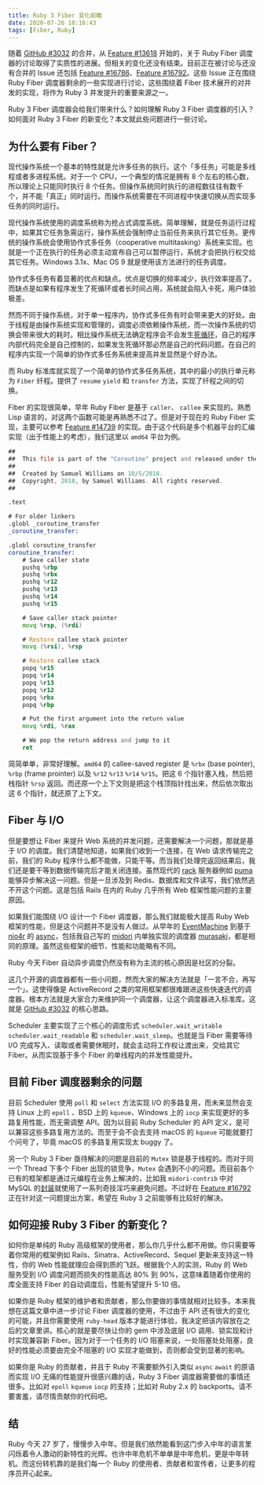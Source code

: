 ```yaml
---
title: Ruby 3 Fiber 变化前瞻
date: 2020-07-26 18:16:43
tags: [Fiber, Ruby]
---
```


随着 [GitHub #3032](https://github.com/ruby/ruby/pull/3032) 的合并，从 [Feature #13618](https://bugs.ruby-lang.org/issues/13618) 开始的，关于 Ruby Fiber 调度器的讨论取得了实质性的进展。但相关的变化还没有结束。目前正在被讨论与还没有合并的 Issue 还包括 [Feature #16786](https://bugs.ruby-lang.org/issues/16786)、[Feature #16792](https://bugs.ruby-lang.org/issues/16792)。这些 Issue 正在围绕 Ruby Fiber 调度器剩余的一些实现进行讨论，这些围绕着 Fiber 技术展开的对并发的实现，将作为 Ruby 3 并发提升的重要来源之一。

Ruby 3 Fiber 调度器会给我们带来什么？如何理解 Ruby 3 Fiber 调度器的引入？如何面对 Ruby 3 Fiber 的新变化？本文就此些问题进行一些讨论。

## 为什么要有 Fiber？

现代操作系统一个基本的特性就是允许多任务的执行。这个「多任务」可能是多线程或者多进程系统。对于一个 CPU，一个典型的情况是拥有 8 个左右的核心数，所以理论上只能同时执行 8 个任务。但操作系统同时执行的进程数往往有数千个，并不能「真正」同时运行。而操作系统需要在不同进程中快速切换从而实现多任务的同时运行。

现代操作系统使用的调度系统称为抢占式调度系统。简单理解，就是任务运行过程中，如果其它任务急需运行，操作系统会强制停止当前任务来执行其它任务。更传统的操作系统会使用协作式多任务（cooperative multitasking）系统来实现。也就是一个正在执行的任务必须主动宣布自己可以暂停运行，系统才会把执行权交给其它任务。Windows 3.1x、Mac OS 9 就是使用该方法进行的任务调度。

协作式多任务有着显著的优点和缺点。优点是切换的频率减少，执行效率提高了。而缺点是如果有程序发生了死循环或者长时间占用，系统就会陷入卡死，用户体验极差。

然而不同于操作系统，对于单一程序内，协作式多任务有时会带来更大的好处。由于线程是由操作系统实现和管理的，调度必须依赖操作系统，而一次操作系统的切换会带来很大的耗时。相比操作系统无法确定程序会不会发生[死循环](https://zh.wikipedia.org/wiki/%E5%81%9C%E6%9C%BA%E9%97%AE%E9%A2%98)，自己的程序内部代码完全是自己控制的，如果发生死循环那必然是自己的代码问题。在自己的程序内实现一个简单的协作式多任务系统来提高并发显然是个好办法。

而 Ruby 标准库就实现了一个简单的协作式多任务系统，其中的最小的执行单元称为 `Fiber` 纤程。提供了 `resume` `yield` 和 `transfer` 方法，实现了纤程之间的切换。

Fiber 的实现很简单，早年 Ruby Fiber 是基于 `caller`、 `callee` 来实现的。熟悉 Lisp 语言的，对这两个函数可能是再熟悉不过了。但是对于现在的 Ruby Fiber 实现，主要可以参考 [Feature #14739](https://bugs.ruby-lang.org/issues/14739) 的实现。由于这个代码是多个机器平台的汇编实现（出于性能上的考虑），我们这里以 `amd64` 平台为例。

```asm
##
##  This file is part of the "Coroutine" project and released under the MIT License.
##
##  Created by Samuel Williams on 10/5/2018.
##  Copyright, 2018, by Samuel Williams. All rights reserved.
##

.text

# For older linkers
.globl _coroutine_transfer
_coroutine_transfer:

.globl coroutine_transfer
coroutine_transfer:
	# Save caller state
	pushq %rbp
	pushq %rbx
	pushq %r12
	pushq %r13
	pushq %r14
	pushq %r15

	# Save caller stack pointer
	movq %rsp, (%rdi)

	# Restore callee stack pointer
	movq (%rsi), %rsp

	# Restore callee stack
	popq %r15
	popq %r14
	popq %r13
	popq %r12
	popq %rbx
	popq %rbp

	# Put the first argument into the return value
	movq %rdi, %rax

	# We pop the return address and jump to it
	ret
```

简简单单，非常好理解。`amd64` 的 callee-saved register 是 `%rbx` (base pointer), `%rbp` (frame prointer) 以及 `%r12` `%r13` `%r14` `%r15`。把这 6 个指针塞入栈，然后把栈指针 `%rsp` 返回。而还原一个上下文则是把这个栈顶指针找出来，然后依次取出这 6 个指针，就还原了上下文。 

## Fiber 与 I/O

但是要想让 Fiber 来提升 Web 系统的并发问题，还需要解决一个问题，那就是基于 I/O 的调度。我们清楚地知道，如果我们收到一个连接，在 Web 请求传输完之前，我们的 Ruby 程序什么都不能做，只能干等。而当我们处理完返回结果后，我们还是要干等到数据传输完后才能关闭连接。虽然现代的 [rack](https://github.com/rack/rack) 服务器例如 [puma](https://github.com/puma/puma) 能够异步解决这一问题。但是一旦涉及到 Redis、数据库和文件读写，我们依然逃不开这个问题。这是包括 Rails 在内的 Ruby 几乎所有 Web 框架性能问题的主要原因。

如果我们能围绕 I/O 设计一个 Fiber 调度器，那么我们就能极大提高 Ruby Web 框架的性能，但是这个问题并不是没有人做过。从早年的 [EventMachine](https://github.com/eventmachine/eventmachine) 到基于 [nio4r](https://github.com/socketry/nio4r) 的 [async](https://github.com/socketry/async)，包括我自己写的 [midori](https://github.com/midori-rb/midori.rb) 内单独实现的调度器 [murasaki](https://github.com/midori-rb/murasaki)，都是相同的原理。虽然这些框架的细节、性能和功能略有不同。

Ruby 今天 Fiber 自动异步调度仍然没有称为主流的核心原因是社区的分裂。

这几个开源的调度器都有一些小问题，然而大家的解决方法就是「一言不合，再写一个」。这使得像是 ActiveRecord 之类的常用框架都很难跟进这些快速迭代的调度器。根本方法就是大家合力来维护同一个调度器，让这个调度器进入标准库。这就是 [GitHub #3032](https://github.com/ruby/ruby/pull/3032) 的核心思路。

Scheduler 主要实现了三个核心的调度形式 `scheduler.wait_writable` `scheduler.wait_readable` 和 `scheduler.wait_sleep`。也就是当 Fiber 需要等待 I/O 完成写入、读取或者需要休眠时，就会主动将工作权让渡出来，交给其它 Fiber。从而实现基于多个 Fiber 的单线程内的并发性能提升。

## 目前 Fiber 调度器剩余的问题

目前 Scheduler 使用 `poll` 和 `select` 方法实现 I/O 的多路复用，而未来显然会支持 Linux 上的 `epoll` 、BSD 上的 `kqueue`、Windows 上的 `iocp` 来实现更好的多路复用性能，而无需调整 API。因为以目前 Ruby Scheduler 的 API 定义，是可以兼容这些多路复用方法的。而至于会不会去支持 macOS 的 `kqueue` 可能就要打个问号了，毕竟 macOS 的多路复用实现太 buggy 了。

另一个 Ruby 3 Fiber 亟待解决的问题是目前的 `Mutex` 锁是基于线程的。而对于同一个 Thread 下多个 Fiber 出现的锁竞争，`Mutex` 会遇到不小的问题。而目前各个已有的框架都是通过元编程在业务上解决的，比如我 `midori-contrib` 中对 MySQL 的[封装](https://github.com/midori-rb/midori-contrib/blob/master/lib/midori-contrib/sequel/mysql2.rb#L74)就使用了一系列奇技淫巧来避免问题。不过好在 [Feature #16792](https://bugs.ruby-lang.org/issues/16792) 正在针对这一问题提出方案，希望在 Ruby 3 之前能够有比较好的解决。

## 如何迎接 Ruby 3 Fiber 的新变化？

如何你是单纯的 Ruby 高级框架的使用者，那么你几乎什么都不用做。你只需要等着你常用的框架例如 Rails、Sinatra、ActiveRecord、Sequel 更新来支持这一特性，你的 Web 性能就理应会得到质的飞跃。根据我个人的实测，Ruby 的 Web 服务受到 I/O 调度问题而损失的性能高达 80% 到 90%，这意味着随着你使用的库全面支持 Fiber 的自动调度后，性能有望提升 5-10 倍。

如果你是 Ruby 框架的维护者和贡献者，那么你要做的事情就相对比较多。本来我想在这篇文章中进一步讨论 Fiber 调度器的使用，不过由于 API 还有很大的变化的可能，并且你需要使用 `ruby-head` 版本才能进行体验，我决定把该内容放在之后的文章里讲。核心的就是要尽快让你的 gem 中涉及底层 I/O 调用、锁实现和计时实现兼容新 Fiber。因为对于一个任务的 I/O 阻塞来说，一处阻塞处处阻塞，良好的性能必须要由完全不阻塞的 I/O 实现才能做到，否则都会受到显著的影响。

如果你是 Ruby 的贡献者，并且于 Ruby 不需要额外引入类似 `async` `await` 的原语而实现 I/O 无痛的性能提升很感兴趣的话，Ruby 3 Fiber 调度器需要做的事情还很多。比如对 `epoll` `kqueue` `iocp` 的支持；比如对 Ruby 2.x 的 backports。请不要害羞，请尽情贡献你的代码吧。

## 结

Ruby 今天 27 岁了，慢慢步入中年。但是我们依然能看到这门步入中年的语言里闪烁着令人激动的新特性的光辉。也许中年危机不单单是中年危机，更是中年转机。而这份转机靠的是我们每一个 Ruby 的使用者、贡献者和宣传者，让更多的程序员开心起来。
